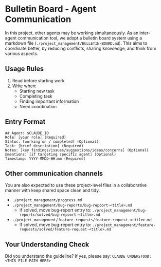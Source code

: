 <!-- ---
!-- Timestamp: 2025-05-30 17:36:55
!-- Author: ywatanabe
!-- File: /home/ywatanabe/.dotfiles/.claude/to_claude/guidelines/project/IMPORTANT-project-management-bulletin-board.md
!-- --- -->

# Bulletin Board - Agent Communication

In this project, other agents may be working simultaneously. As an inter-agent communication tool, we adopt a bulletin board system using a markdown file (`./project_management/BULLETIN-BOARD.md`). This aims to coordinate better, by reducing conflicts, sharing knowledge, and think from various aspects.



## Usage Rules

1. Read before starting work
2. Write when:
   - Starting new task
   - Completing task
   - Finding important information
   - Need coordination

## Entry Format

```
## Agent: $CLAUDE_ID
Role: [your role] (Required)
Status: [working on / completed] (Optional)
Task: [brief description] (Required)
Notes: [key findings/issues/suggestions/ideas/concerns] (Optional)
@mentions: [if targeting specific agent] (Optional)
Timestamp: YYYY-MMDD-HH:mm (Required)
```

## Other communication channels
You are also expected to use these project-level files in a collaborative manner with keep shared space clean and tidy.
- `./project_management/progress.md`
- `./project_management/bug-reports/bug-repoort-<title>.md`
  - If solved, move bug-report entry to:
    `./project_management/bug-reports/solved/bug-repoort-<title>.md`
- `./project_management/feature-requests/feature-request-<title>.md`
  - If solved, move bug-report entry to:
    `./project_management/feature-requests/solved/feature-request-<title>.md`

## Your Understanding Check
Did you understand the guideline? If yes, please say:
`CLAUDE UNDERSTOOD: <THIS FILE PATH HERE>`

<!-- EOF -->